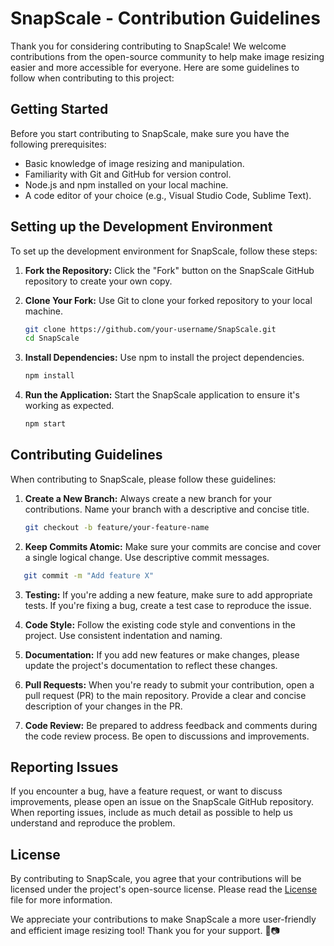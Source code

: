 # SnapScale - Contribution Guidelines

Thank you for considering contributing to SnapScale! We welcome contributions from the open-source community to help make image resizing easier and more accessible for everyone. Here are some guidelines to follow when contributing to this project:

## Getting Started

Before you start contributing to SnapScale, make sure you have the following prerequisites:

- Basic knowledge of image resizing and manipulation.
- Familiarity with Git and GitHub for version control.
- Node.js and npm installed on your local machine.
- A code editor of your choice (e.g., Visual Studio Code, Sublime Text).

## Setting up the Development Environment

To set up the development environment for SnapScale, follow these steps:

1. **Fork the Repository:** Click the "Fork" button on the SnapScale GitHub repository to create your own copy.

2. **Clone Your Fork:** Use Git to clone your forked repository to your local machine.

   ```bash
   git clone https://github.com/your-username/SnapScale.git
   cd SnapScale
   ```
3. **Install Dependencies:** Use npm to install the project dependencies.

   ```bash
   npm install
   ```
4. **Run the Application:** Start the SnapScale application to ensure it's working as expected.

   ```bash
   npm start
   ```

## Contributing Guidelines

When contributing to SnapScale, please follow these guidelines:

1. **Create a New Branch:** Always create a new branch for your contributions. Name your branch with a descriptive and concise title.

   ```bash
   git checkout -b feature/your-feature-name
   ```

2. **Keep Commits Atomic:** Make sure your commits are concise and cover a single logical change. Use descriptive commit messages.

```bash
   git commit -m "Add feature X"
   ```

3. **Testing:** If you're adding a new feature, make sure to add appropriate tests. If you're fixing a bug, create a test case to reproduce the issue.

4. **Code Style:** Follow the existing code style and conventions in the project. Use consistent indentation and naming.

5. **Documentation:** If you add new features or make changes, please update the project's documentation to reflect these changes.

6. **Pull Requests:** When you're ready to submit your contribution, open a pull request (PR) to the main repository. Provide a clear and concise description of your changes in the PR.

7. **Code Review:** Be prepared to address feedback and comments during the code review process. Be open to discussions and improvements.

## Reporting Issues
If you encounter a bug, have a feature request, or want to discuss improvements, please open an issue on the SnapScale GitHub repository. When reporting issues, include as much detail as possible to help us understand and reproduce the problem.

## License
By contributing to SnapScale, you agree that your contributions will be licensed under the project's open-source license. Please read the [License](https://github.com/rajesh604/SnapScale/blob/main/License.txt) file for more information.

We appreciate your contributions to make SnapScale a more user-friendly and efficient image resizing tool! Thank you for your support. 🚀📷
